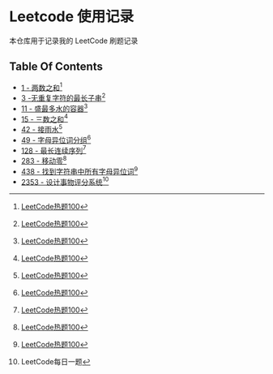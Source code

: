 # Leetcode 使用记录

本仓库用于记录我的 LeetCode 刷题记录

## Table Of Contents

- [1 - 两数之和](ans/1.cpp)[^1]
- [3 -无重复字符的最长子串](ans/3.cpp)[^1]
- [11 - 盛最多水的容器](ans/11.cpp)[^1]
- [15 - 三数之和](ans/15.cpp)[^1]
- [42 - 接雨水](ans/42.cpp)[^1]
- [49 - 字母异位词分组](ans/49.cpp)[^1]
- [128 - 最长连续序列](ans/128.cpp)[^1]
- [283 - 移动零](ans/283.cpp)[^1]
- [438 - 找到字符串中所有字母异位词](ans/438.cpp)[^1]
- [2353 - 设计事物评分系统](ans/2353.cpp)[^2]

[^1]: [LeetCode热题100](https://leetcode.cn/studyplan/top-100-liked)
[^2]: LeetCode每日一题
